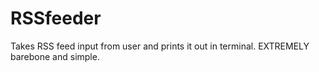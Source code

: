 # RSSfeeder
Takes RSS feed input from user and prints it out in terminal. EXTREMELY barebone and simple.
